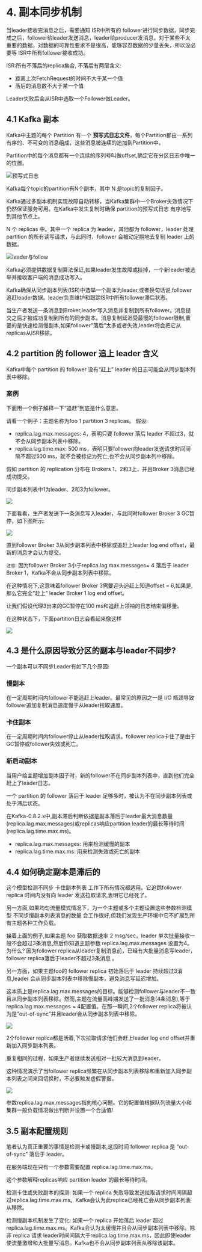 # 4. 副本同步机制

当leader接收完消息之后，需要通知 ISR中所有的 follower进行同步数据，同步完成之后，follower给leader发送消息，leader给producer发消息。对于某些不太重要的数据，对数据的可靠性要求不是很高，能够容忍数据的少量丢失，所以没必要等 ISR中所有follower接收成功。


ISR:所有不落后的replica集合, 不落后有两层含义:
* 距离上次FetchRequest的时间不大于某一个值
* 落后的消息数不大于某一个值

Leader失败后会从ISR中选取一个Follower做Leader。

## 4.1 Kafka 副本

Kafka中主题的每个 Partition 有一个 **预写式日志文件**，每个Partition都由一系列有序的、不可变的消息组成，这些消息被连续的追加到Partition中。

Partition中的每个消息都有一个连续的序列号叫做offset,确定它在分区日志中唯一的位置。

![预写式日志](../../assets/预写式日志.jpeg)


Kafka每个topic的partition有N个副本，其中 N 是topic的复制因子。

Kafka通过多副本机制实现故障自动转移，当Kafka集群中一个Broker失效情况下仍然保证服务可用。在Kafka中发生复制时确保 partition的预写式日志 有序地写到其他节点上。

N 个 replicas 中。其中一个 replica 为 leader，其他都为 follower，leader 处理 partition 的所有读写请求，与此同时，follower 会被动定期地去复制 leader 上的数据。


![leader与follow](../../assets/leader与follow.jpeg)


Kafka必须提供数据复制算法保证,如果leader发生故障或挂掉，一个新leader被选举并接收客户端的消息成功写入。

Kafka确保从同步副本列表(ISR)中选举一个副本为leader,或者换句话说,follower追赶leader数据。leader负责维护和跟踪ISR中所有follower滞后状态。

当生产者发送一条消息到Broker,leader写入消息并复制到所有follower。消息提交之后才被成功复制到所有的同步副本。消息复制延迟受最慢的follower限制,重要的是快速检测慢副本,如果follower”落后”太多或者失效,leader将会把它从replicas从ISR移除。


## 4.2 partition 的 follower 追上 leader 含义

Kafka中每个 partition 的 follower 没有“赶上” leader 的日志可能会从同步副本列表中移除。



### 案例

下面用一个例子解释一下“追赶”到底是什么意思。

请看一个例子：主题名称为foo 1 partition 3 replicas。
假设:
* replica.lag.max.messages: 4，表明只要 follower 落后 leader 不超过3，就不会从同步副本列表中移除。
* replica.lag.time.max: 500 ms，表明只要follower向leader发送请求时间间隔不超过500 ms，就不会被标记为死亡,也不会从同步副本列中移除。


假如 partition 的 replication 分布在 Brokers 1、2和3上，并且Broker 3消息已经成功提交。

同步副本列表中1为leader、2和3为follower。

![](../../assets/阶段1.jpeg)

下面看看，生产者发送下一条消息写入leader，与此同时follower Broker 3 GC暂停，如下图所示:

![](../../assets/阶段2.jpeg)

直到follower Broker 3从同步副本列表中移除或追赶上leader log end offset，最新的消息才会认为提交。


`注意`: 因为follower Broker 3小于replica.lag.max.messages= 4 落后于 leader Broker 1，Kafka不会从同步副本列表中移除。

在这种情况下,这意味着follower Broker 3需要迎头追赶上知道offset = 6,如果是,那么它完全“赶上” leader Broker 1 log end offset。

让我们假设代理3出来的GC暂停在100 ms和追赶上领袖的日志结束偏移量。

在这种状态下，下面partition日志会看起来像这样

![](../../assets/阶段3.jpeg)


## 4.3 是什么原因导致分区的副本与leader不同步?
一个副本可以不同步Leader有如下几个原因:

### 慢副本

在一定周期时间内follower不能追赶上leader。最常见的原因之一是 I/O 瓶颈导致follower追加复制消息速度慢于从leader拉取速度。

### 卡住副本

在一定周期时间内follower停止从leader拉取请求。follower replica卡住了是由于GC暂停或follower失效或死亡。

### 新启动副本

当用户给主题增加副本因子时，新的follower不在同步副本列表中，直到他们完全赶上了leader日志。

一个 partition 的 follower 落后于 leader 足够多时，被认为不在同步副本列表或处于滞后状态。

在Kafka-0.8.2.x中,副本滞后判断依据是副本落后于leader最大消息数量(replica.lag.max.messages)或replicas响应partition leader的最长等待时间(replica.lag.time.max.ms)。
* replica.lag.max.messages: 用来检测缓慢的副本
* replica.lag.time.max.ms: 用来检测失效或死亡的副本

## 4.4 如何确定副本是滞后的

这个模型检测不同步 卡住副本列表 工作下所有情况都适用。它追踪follower replica 时间内没有向 leader 发送拉取请求,表明它已经死了。

另一方面,如果均匀流量模式情况下，为一个主题或多个主题设置这些参数检测模型 不同步慢副本列表消息的数量 会工作很好,但我们发现生产环境中它不扩展到所有主题各种工作负载。

接着上面的例子,如果主题 foo 获取数据速率 2 msg/sec，leader 单次批量接收一般不会超过3条消息,然后你知道主题参数 replica.lag.max.messages 设置为4。为什么? 因为follower replica从leader复制消息前，已经有大批量消息写leader，follower replica落后于leader不超过3条消息 。

另一方面，如果主题foo的 follower replica 初始落后于 leader 持续超过3消息,leader 会从同步副本列表中移除慢副本，避免消息写延迟增加。

这本质上是replica.lag.max.messages的目标。能够检测follower与leader不一致且从同步副本列表移除。然而,主题在流量高峰期发送了一批消息(4条消息),等于replica.lag.max.messages = 4配置值。在那一瞬间,2个follower replica将被认为是”out-of-sync”并且leader会从同步副本列表中移除。

![](../../assets/out-of-sync.jpeg)

2个follower replica都是活着,下次拉取请求他们会赶上leader log end offset并重新加入同步副本列表。

重复相同的过程，如果生产者继续发送相对一批较大消息到leader。

这种情况演示了当follower replica频繁在从同步副本列表移除和重新加入同步副本列表之间来回切换时，不必要触发虚假警报。


![](../../assets/in-sync.jpeg)


参数replica.lag.max.messages指向核心问题。它的配置值根据队列流量大小和集群一般负载情况做出判断并设置一个合适值!


## 3.5 副本配置规则

笔者认为真正重要的事情是检测卡或慢副本,这段时间 follower replica 是 “out-of-sync” 落后于 leader。

在服务端现在只有一个参数需要配置 replica.lag.time.max.ms。

这个参数解释replicas响应 partition leader 的最长等待时间。

检测卡住或失败副本的探测: 如果一个 replica 失败导致发送拉取请求时间间隔超过replica.lag.time.max.ms。Kafka会认为此replica已经死亡会从同步副本列表从移除。

检测慢副本机制发生了变化: 如果一个 replica 开始落后 leader 超过 replica.lag.time.max.ms。Kafka会认为太缓慢并且会从同步副本列表中移除。除非 replica 请求 leader时间间隔大于replica.lag.time.max.ms，因此即使leader使流量激增和大批量写消息。Kafka也不会从同步副本列表从移除该副本。















